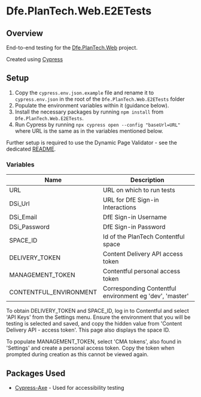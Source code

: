 # Dfe.PlanTech.Web.E2ETests

## Overview

End-to-end testing for the [Dfe.PlanTech.Web](../../src/Dfe.PlanTech.Web/) project.

Created using [Cypress](https://cypress.io)

## Setup

1. Copy the `cypress.env.json.example` file and rename it to `cypress.env.json` in the root of the `Dfe.PlanTech.Web.E2ETests` folder
2. Populate the environment variables within it (guidance below).
3. Install the necessary packages by running `npm install` from `Dfe.PlanTech.Web.E2ETests`.
4. Run Cypress by running `npx cypress open --config "baseUrl=URL"` where URL is the same as in the variables mentioned below.

Further setup is required to use the Dynamic Page Validator - see the dedicated [README](./cypress/e2e/dynamic-page-validator/dynamic-page-validator-readme.md).


### Variables

| Name                    | Description                                              |
| ----------------------- | -------------------------------------------------------- |
| URL                     | URL on which to run tests                                |
| DSi_Url                 | URL for DfE Sign-in Interactions                         |
| DSi_Email               | DfE Sign-in Username                                     |
| DSi_Password            | DfE Sign-in Password                                     |
| SPACE_ID                | Id of the PlanTech Contentful space                      | 
| DELIVERY_TOKEN          | Content Delivery API access token                        | 
| MANAGEMENT_TOKEN        | Contentful personal access token                         |
| CONTENTFUL_ENVIRONMENT  | Corresponding Contentful environment eg 'dev', 'master'  |

To obtain DELIVERY_TOKEN and SPACE_ID, log in to Contentful and select 'API Keys' from the Settings menu. Ensure the environment that you will be testing is selected and saved, and copy the hidden value from 'Content Delivery API - access token'. This page also displays the space ID.

To populate MANAGEMENT_TOKEN, select 'CMA tokens', also found in 'Settings' and create a personal access token. Copy the token when prompted during creation as this cannot be viewed again.


## Packages Used

- [Cypress-Axe]() - Used for accessibility testing